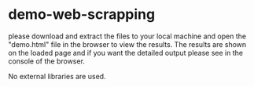 # demo-web-scrapping

please download and extract the files to your local machine and open the "demo.html" file in the browser to view the results.
The results are shown on the loaded page and if you want the detailed output please see in the console of the browser.

No external libraries are used.

